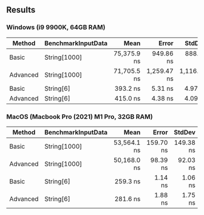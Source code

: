 ## Results
### Windows (i9 9900K, 64GB RAM)
| Method   | BenchmarkInputData |        Mean |       Error |      StdDev |   Gen0 | Allocated |
|----------|--------------------|------------:|------------:|------------:|-------:|----------:|
| Basic    | String[1000]       | 75,375.9 ns |   949.86 ns |   888.50 ns |      - |      32 B |
| Advanced | String[1000]       | 71,705.5 ns | 1,259.47 ns | 1,116.48 ns |      - |      32 B |
| Basic    | String[6]          |    393.2 ns |     5.31 ns |     4.97 ns | 0.0038 |      32 B |
| Advanced | String[6]          |    415.0 ns |     4.38 ns |     4.09 ns | 0.0038 |      32 B |

### MacOS (Macbook Pro (2021) M1 Pro, 32GB RAM)
| Method   | BenchmarkInputData |        Mean |     Error |    StdDev |   Gen0 |   Gen1 | Allocated |
|----------|--------------------|------------:|----------:|----------:|-------:|-------:|----------:|
| Basic    | String[1000]       | 53,564.1 ns | 159.70 ns | 149.38 ns |      - |      - |      32 B |
| Advanced | String[1000]       | 50,168.0 ns |  98.39 ns |  92.03 ns |      - |      - |      32 B |
| Basic    | String[6]          |    259.3 ns |   1.14 ns |   1.06 ns | 0.0048 | 0.0005 |      32 B |
| Advanced | String[6]          |    281.6 ns |   1.88 ns |   1.75 ns | 0.0048 | 0.0005 |      32 B |

